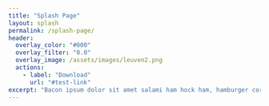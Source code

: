```yaml
---
title: "Splash Page"
layout: splash
permalink: /splash-page/
header:
  overlay_color: "#000"
  overlay_filter: "0.0"
  overlay_image: /assets/images/leuven2.png
  actions:
    - label: "Download"
      url: "#test-link"
excerpt: "Bacon ipsum dolor sit amet salami ham hock ham, hamburger corned beef short ribs kielbasa biltong t-bone drumstick tri-tip tail sirloin pork chop."
---
```

